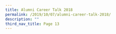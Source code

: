 ```yaml
---
title: Alumni Career Talk 2018
permalink: /2019/10/07/alumni-career-talk-2018/
description: ""
third_nav_title: Page 13
---
```


